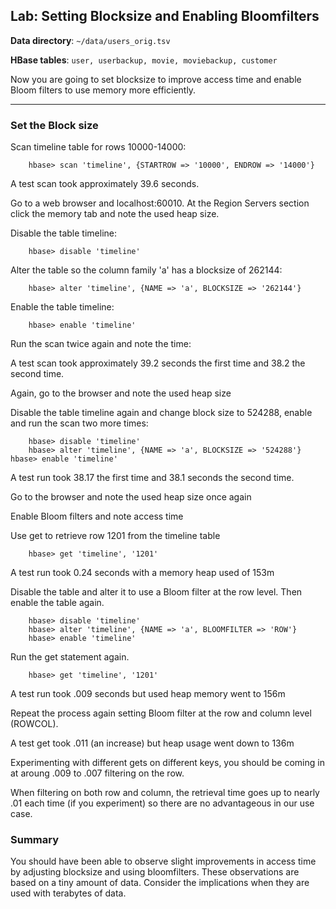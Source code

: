 ## Lab: Setting Blocksize and Enabling Bloomfilters

**Data directory**:  `~/data/users_orig.tsv`

**HBase tables**:    `user, userbackup, movie, moviebackup, customer`

Now you are going to set blocksize to improve access time and enable Bloom filters to use memory more efficiently. 

----

###	Set the Block size

Scan timeline table for rows 10000-14000:

		hbase> scan 'timeline', {STARTROW => '10000', ENDROW => '14000'}

A test scan took approximately 39.6 seconds.

Go to a web browser and localhost:60010. At the Region Servers section click the memory tab and note the used heap size.

Disable the table timeline:

		hbase> disable 'timeline'

Alter the table so the column family 'a' has a blocksize of 262144:

		hbase> alter 'timeline', {NAME => 'a', BLOCKSIZE => '262144'}

Enable the table timeline:

		hbase> enable 'timeline'

Run the scan twice again and note the time:

A test scan took approximately 39.2 seconds the first time and 38.2 the second time.

Again, go to the browser and note the used heap size

Disable the table timeline again and change block size to 524288, enable and run the scan two more times:

		hbase> disable 'timeline'
		hbase> alter 'timeline', {NAME => 'a', BLOCKSIZE => '524288'} hbase> enable 'timeline'

A test run took 38.17 the first time and 38.1 seconds the second time.

Go to the browser and note the used heap size once again

Enable Bloom filters and note access time

Use get to retrieve row 1201 from the timeline table

		hbase> get 'timeline', '1201'

A test run took 0.24 seconds with a memory heap used of 153m

Disable the table and alter it to use a Bloom filter at the row level. Then enable the table again.

		hbase> disable 'timeline'
		hbase> alter 'timeline', {NAME => 'a', BLOOMFILTER => 'ROW'} 
		hbase> enable 'timeline'

Run the get statement again.

		hbase> get 'timeline', '1201'

A test run took .009 seconds but used heap memory went to 156m

Repeat the process again setting Bloom filter at the row and column level (ROWCOL).

A test get took .011 (an increase) but heap usage went down to 136m

Experimenting with different gets on different keys, you should be coming in at aroung .009 to .007 filtering on the row.

When filtering on both row and column, the retrieval time goes up to nearly .01 each time (if you experiment) so there are no advantageous in our use case.


### Summary

You should have been able to observe slight improvements in access time by adjusting blocksize and using bloomfilters. These observations are based on a tiny amount of data. Consider the implications when they are used with terabytes of data.
